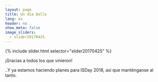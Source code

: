 ```yaml
---
layout: page
title: Un día bello
lang: es
header: no
show_meta: false
image_sliders:
  - slider20170425
---
```


{% include slider.html selector="slider20170425" %}

¡Gracias a todos los que vinieron! 

..Y ya estamos haciendo planes para ISDay 2018, así que manténganse al tanto.